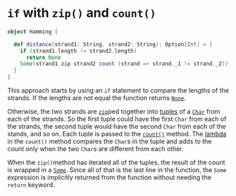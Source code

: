 # `if` with `zip()` and `count()`

```scala
object Hamming {

  def distance(strand1: String, strand2: String): Option[Int] = {
    if (strand1.length != strand2.length)
      return None
    Some(strand1 zip strand2 count (strand => strand._1 != strand._2))
  }
}
```

This approach starts by using an `if` statement to compare the lengths of the strands.
If the lengths are not equal the function returns [`None`][none].

Otherwise, the two strands are [`zip`][zip]ped together into [tuples][tuple] of a [`Char`][char] from each of the strands.
So the first tuple could have the first `Char` from each of the strands, the second tuple would have the second `Char` from each of the stands,
and so on.
Each tuple is passed to the [`count()`][count] method.
The [lambda][lambda] in the `count()` method compares the `Char`s in the tuple and adds to the count only when the two `Char`s are different from each other.

When the `zip()`method has iterated all of the tuples, the result of the count is wrapped in a [`Some`][some].
Since all of that is the last line in the function, the `Some` expression is implicitly returned from the function without needing the `return` keyword.

[none]: https://www.scala-lang.org/api/2.13.3/scala/None$.html
[some]: https://www.scala-lang.org/api/2.13.3/scala/Some.html
[zip]: https://www.scala-lang.org/api/2.13.3/scala/collection/Iterable.html#zip[B](that:scala.collection.IterableOnce[B]):CC[(A@scala.annotation.unchecked.uncheckedVariance,B)]
[tuple]: https://docs.scala-lang.org/tour/tuples.html
[char]: https://www.scala-lang.org/api/2.12.1/scala/Char.html
[count]: https://www.scala-lang.org/api/2.13.3/scala/collection/mutable/Iterable.html#count(p:A=%3EBoolean):Int
[lambda]: https://www.geeksforgeeks.org/lambda-expression-in-scala/

